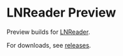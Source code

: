 # LNReader Preview

Preview builds for [LNReader](https://github.com/rajarsheechatterjee/lnreader).

For downloads, see [releases](https://github.com/rajarsheechatterjee/lnreader-preview/releases).
